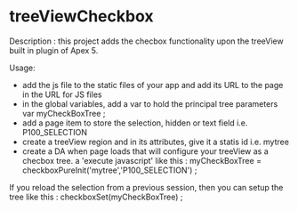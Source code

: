 # treeViewCheckbox
Description : this project adds the checbox functionality upon the treeView built in plugin of Apex 5.

Usage:
* add the js file to the static files of your app and add its URL to the page in the URL for JS files
* in the global variables, add a var to hold the principal tree parameters
  var myCheckBoxTree ;
* add a page item to store the selection, hidden or text field i.e. P100_SELECTION
* create a treeView region and in its attributes, give it a statis id i.e. mytree
* create a DA when page loads that will configure your treeView as a checbox tree. 
  a 'execute javascript' like this :
    myCheckBoxTree = checkboxPureInit('mytree','P100_SELECTION') ;
    
If you reload the selection from a previous session, then you can setup the tree like this :
  checkboxSet(myCheckBoxTree) ;
  
